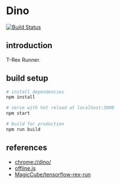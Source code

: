 # Dino

[![Build Status](https://travis-ci.org/lawvs/Dino.svg?branch=master)](https://travis-ci.org/lawvs/Dino)

## introduction

T-Rex Runner.

## build setup

``` bash
# install dependencies
npm install

# serve with hot reload at localhost:3000
npm start

# build for production
npm run build
```

## references

- [chrome://dino/](chrome://dino/)
- [offline.js](https://cs.chromium.org/chromium/src/components/neterror/resources/offline.js)
- [MagicCube/tensorflow-rex-run](https://github.com/MagicCube/tensorflow-rex-run/tree/master/src/game)

